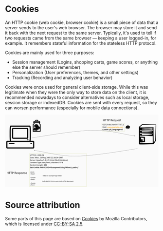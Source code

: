 # Cookies
An HTTP cookie (web cookie, browser cookie) is a small piece of data that a server sends to the user's web browser. The browser may store it and send it back with the next request to the same server. Typically, it's used to tell if two requests came from the same browser — keeping a user logged-in, for example. It remembers stateful information for the stateless HTTP protocol.

Cookies are mainly used for three purposes:
* Session management (Logins, shopping carts, game scores, or anything else the server should remember)
* Personalization (User preferences, themes, and other settings)
* Tracking (Recording and analyzing user behavior)

Cookies were once used for general client-side storage. While this was legitimate when they were the only way to store data on the client, it is recommended nowadays to consider alternatives such as local storage, session storage or indexedDB. Cookies are sent with every request, so they can worsen performance (especially for mobile data connections).

![](docimages/2020-02-08-11-54-58.png)

# Source attribution
Some parts of this page are based on [Cookies](https://developer.mozilla.org/en-US/docs/Web/HTTP/Cookies) by Mozilla Contributors, which is licensed under [CC-BY-SA 2.5](http://creativecommons.org/licenses/by-sa/2.5/).